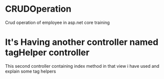 # CRUDOperation
Crud operation of employee in asp.net core training

# It's Having another controller named tagHelper controller
This second controller containing index method in that view i have used and explain some tag helpers

